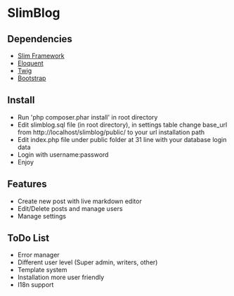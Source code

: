 SlimBlog
=====

Dependencies
---
* [Slim Framework](http://slimframework.com)
* [Eloquent](http://laravel.com/docs/eloquent)
* [Twig](http://twig.sensiolabs.org)
* [Bootstrap](http://getbootstrap.com)

Install
---
* Run 'php composer.phar install' in root directory
* Edit slimblog.sql file (in root directory), in settings table change base_url from http://localhost/slimblog/public/ to your url installation path
* Edit index.php file under public folder at 31 line with your database login data
* Login with username:password
* Enjoy

Features
---
* Create new post with live markdown editor
* Edit/Delete posts and manage users
* Manage settings

ToDo List
---
* Error manager
* Different user level (Super admin, writers, other)
* Template system
* Installation more user friendly
* I18n support
